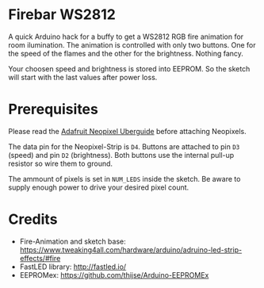 Firebar WS2812
=
A quick Arduino hack for a buffy to get a WS2812 RGB fire animation for room ilumination. 
The animation is controlled with only two buttons. One for the speed of the flames and the other for the brightness. Nothing fancy.

Your choosen speed and brightness is stored into EEPROM. So the sketch will start with the last values after power loss.

Prerequisites
==
Please read the [Adafruit Neopixel Uberguide](https://learn.adafruit.com/adafruit-neopixel-uberguide/overview) before attaching Neopixels.

The data pin for the Neopixel-Strip is `D4`. Buttons are attached to pin `D3` (speed) and pin `D2` (brightness). Both buttons use the internal pull-up resistor so wire them to ground.

The ammount of pixels is set in `NUM_LEDS` inside the sketch. Be aware to supply enough power to drive your desired pixel count.

Credits
==

* Fire-Animation and sketch base: https://www.tweaking4all.com/hardware/arduino/adruino-led-strip-effects/#fire
* FastLED library: http://fastled.io/
* EEPROMex: https://github.com/thijse/Arduino-EEPROMEx


